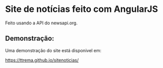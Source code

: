 ﻿# Site de notícias feito com AngularJS

Feito usando a API do newsapi.org.

## Demonstração:

Uma demonstração do site está disponivel em:

https://ttrema.github.io/sitenoticias/
